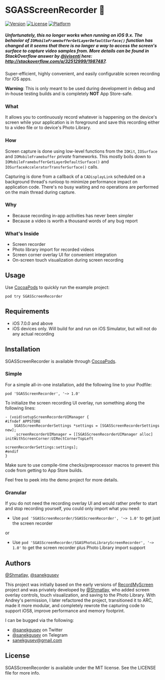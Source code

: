 # SGASScreenRecorder :movie_camera:

[![Version](https://img.shields.io/cocoapods/v/SGASScreenRecorder.svg?style=flat)](http://cocoapods.org/pods/SGASScreenRecorder)
[![License](https://img.shields.io/cocoapods/l/SGASScreenRecorder.svg?style=flat)](http://cocoapods.org/pods/SGASScreenRecorder)
[![Platform](https://img.shields.io/cocoapods/p/SGASScreenRecorder.svg?style=flat)](http://cocoapods.org/pods/SGASScreenRecorder)

##### Unfortunately, this no longer works when running on iOS 9.x. The behavior of `IOMobileFramebufferGetLayerDefaultSurface()` function has changed at it seems that there is no longer a way to access the screen's surface to capture video samples from. More details can be found in StackOverflow answer by [@jvisenti](https://github.com/jvisenti) here: http://stackoverflow.com/a/32512999/1987487.

Super-efficient, highly convenient, and easily configurable screen recording for iOS apps.

**Warning**: This is only meant to be used during development in debug and in-house testing builds and is completely **NOT** App Store-safe.

### What

It allows you to continuously record whatever is happening on the device's screen while your application is in foreground and save this recording either to a video file or to device's Photo Library.

### How

Screen capture is done using low-level functions from the `IOKit`, `IOSurface` and `IOMobileFramebuffer` *private* frameworks. This mostly boils down to `IOMobileFramebufferGetLayerDefaultSurface()` and `IOSurfaceAcceleratorTransferSurface()` calls.

Capturing is done from a callback of a `CADisplayLink` scheduled on a background thread's runloop to minimize performance impact on application code. There's no busy waiting and no operations are performed on the main thread during capture.

### Why

* Because recording in-app activities has never been simpler
* Because a video is worth a thousand words of any bug report

### What's Inside

* Screen recorder
* Photo library import for recorded videos
* Screen corner overlay UI for convenient integration
* On-screen touch visualization during screen recording

## Usage

Use [CocoaPods](http://cocoapods.org) to quickly run the example project:

	pod try SGASScreenRecorder


## Requirements

* iOS 7.0.0 and above
* iOS devices only. Will build for and run on iOS Simulator, but will not do any actual recording


## Installation

SGASScreenRecorder is available through [CocoaPods](http://cocoapods.org).

### Simple

For a simple all-in-one installation, add the following line to your Podfile:

    pod 'SGASScreenRecorder', '~> 1.0'

To initialize the screen recording UI overlay, run something along the following lines:

```objc
- (void)setupScreenRecorderUIManager {
#ifndef APPSTORE
    SGASScreenRecorderSettings *settings = [SGASScreenRecorderSettings new];
    _screenRecorderUIManager = [[SGASScreenRecorderUIManager alloc] initWithScreenCorner:UIRectCornerTopLeft
                                                                  screenRecorderSettings:settings];
#endif
}
```

Make sure to use compile-time checks/preprocessor macros to prevent this code from getting to App Store builds.

Feel free to peek into the demo project for more details.

### Granular

If you do not need the recording overlay UI and would rather prefer to start and stop recording yourself, you could only import what you need:

* Use `pod 'SGASScreenRecorder/SGASScreenRecorder', '~> 1.0'` to get just the screen recorder

or

* Use `pod 'SGASScreenRecorder/SGASPhotoLibraryScreenRecorder', '~> 1.0'` to get the screen recorder plus Photo Library import support


## Authors

[@Shmatlay](https://github.com/Shmatlay), [@sanekgusev](https://github.com/sanekgusev)

This project was initially based on the early versions of [RecordMyScreen](https://github.com/coolstar/RecordMyScreen) project and was privately developed by [@Shmatlay](https://github.com/Shmatlay), who added screen overlay controls, touch visualization, and saving to the Photo Library. With Andrey's permission, I later refactored the project, transitioned it to ARC, made it more modular, and completely rewrote the capturing code to support iOS8, improve performance and memory footprint.

I can be bugged via the following:

* [@sanekgusev](https://twitter.com/sanekgusev) on Twitter
* [@sanekgusev](https://telegram.me/sanekgusev) on Telegram
* [sanekgusev@gmail.com](mailto:sanekgusev@gmail.com)


## License

SGASScreenRecorder is available under the MIT license. See the LICENSE file for more info.

